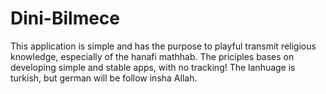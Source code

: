 # Dini-Bilmece
This application is simple and has the purpose to playful transmit religious knowledge, especially of the hanafi mathhab. 
The priciples bases on developing simple and stable apps, with no tracking!
The lanhuage is turkish, but german will be follow insha Allah.

